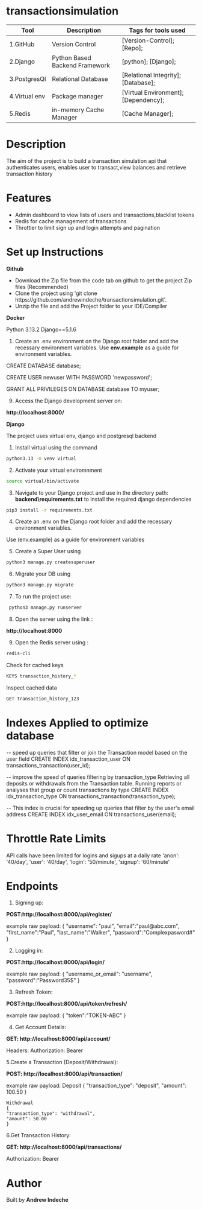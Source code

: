 # transactionsimulation
|Tool                | Description                    | Tags for tools used                                                                                               |
| ------------------- | ------------------------------ | ---------------------------------------------------------------------------------------------------- |
| 1.GitHub| Version Control| [Version-Control]; [Repo];|
| 2.Django |  Python Based Backend Framework| [python]; [Django];|
| 3.PostgresQl | Relational Database| [Relational Integrity]; [Database];|
| 4.Virtual env | Package manager| [Virtual Environment];[Dependency];|
| 5.Redis | in-memory Cache Manager| [Cache Manager];|

## <h1> Description</h1>
<p>The aim of the project is to build a transaction simulation api that authenticates users, enables user to transact,view balances and retrieve transaction history </p>

## <h1> Features</h1>
<ul>
<li>Admin dashboard to view lists of users and transactions,blacklist tokens</li>
<li>Redis for cache management of transactions</li>
<li>Throttler to limit sign up and login attempts and pagination</li>
</ul>

## <h1> Set up Instructions</h1>
<p><b>Github</b></p>
<ul>
<li> Download the Zip file from the code tab on github to get the project Zip files (Recommended)</li>
<li> Clone the project using 'git clone https://github.com/andrewindeche/transactionsimulation.git'.</li>
<li> Unzip the file and add the Project folder to your IDE/Compiler</li>
</ul>

<p><b>Docker</b></p>
Python 3.13.2 Django==5.1.6

1. Create an .env environment on the Django root folder and add the recessary environment variables. 
Use <b>env.example</b> as a guide for environment variables.

CREATE DATABASE database;

CREATE USER newuser WITH PASSWORD 'newpassword';

GRANT ALL PRIVILEGES ON DATABASE database TO myuser;


9. Access the Django development server on:

<b>http://localhost:8000/</b> 


<p><b>Django</b></p>

<p>The project uses virtual env, django and postgresql backend</p>

1. Install virtual using the command 

```bash
python3.13 -m venv virtual
```

2. Activate your virtual enviromnment

```bash
source virtual/bin/activate
```

3. Navigate to your Django project and use  in  the directory path: <b>backend\requirements.txt</b> to install the required django dependencies 

```bash
pip3 install -r requirements.txt
```

4. Create an .env on the Django root folder and add the recessary environment variables. 

Use (env.example) as a guide for environment variables </li>

5. Create a Super User using 

```bash
python3 manage.py createsuperuser
```

6. Migrate your DB using 

```bash
python3 manage.py migrate
```

7. To run the project use: 

```bash
 python3 manage.py runserver
```

8. Open the server using the link : 

<b>http://localhost:8000</b>

9. Open the Redis server using :

```bash
redis-cli
```

Check for cached keys

```bash
KEYS transaction_history_*
```
Inspect cached data

```bash
GET transaction_history_123
```
## <h1> Indexes Applied to optimize database</h1>
-- speed up queries that filter or join the Transaction model based on the user field
CREATE INDEX idx_transaction_user ON transactions_transaction(user_id);

--  improve the speed of queries filtering by transaction_type
Retrieving all deposits or withdrawals from the Transaction table.
Running reports or analyses that group or count transactions by type
CREATE INDEX idx_transaction_type ON transactions_transaction(transaction_type);

--  This index is crucial for speeding up queries that filter by the user's email address
CREATE INDEX idx_user_email ON transactions_user(email);

## <h1> Throttle Rate Limits</h1>
API calls have been limited for logins and sigups at a daily rate
        'anon': '40/day', 
        'user': '40/day',
        'login': '50/minute',
        'signup': '60/minute'


## <h1> Endpoints</h1>

1. Signing up:
<p><b>POST:http://localhost:8000/api/register/</b></p>
    example raw payload:
    {
        "username": "paul",
        "email":"paul@abc.com",
        "first_name":"Paul",
        "last_name":"Walker",
        "password":"Complexpasword#"
     }

2. Logging in:
<p><b>POST:http://localhost:8000/api/login/</b></p>
    example raw payload:
    {
        "username_or_email": "username",
        "password":"Password35$"
    }

3. Refresh Token:
<p><b>POST:http://localhost:8000/api/token/refresh/</b></p>
    example raw payload:
    {
        "token":"TOKEN-ABC"
    }

4. Get Account Details:
<p><b>GET: http://localhost:8000/api/account/</b></p>
    Headers: Authorization: Bearer <your_jwt_access_token>

5.Create a Transaction (Deposit/Withdrawal):
<p><b>POST: http://localhost:8000/api/transaction/</b></p>
    example raw payload:
    Deposit
    {
    "transaction_type": "deposit",
    "amount": 100.50
    }

    Withdrawal
    {
    "transaction_type": "withdrawal",
    "amount": 50.00
    }

6.Get Transaction History:
<p><b>GET: http://localhost:8000/api/transactions/</b></p>
Authorization: Bearer <your_jwt_access_token>


## <h1> Author </h1>
Built by <b>Andrew Indeche</b>